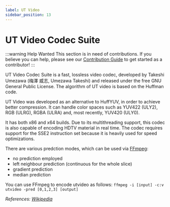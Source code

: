 ```yaml
---
label: UT Video
sidebar_position: 13
---
```


# UT Video Codec Suite

:::warning Help Wanted
This section is in need of contributions. If you believe you can help, please see our [Contribution Guide](../contribution-guide.md) to get started as a contributor!
:::

UT Video Codec Suite is a fast, lossless video codec, developed by Takeshi Umezawa (梅澤 威志, Umezawa Takeshi) and released under the free GNU General Public License. The algorithm of UT video is based on the Huffman code.

UT Video was developed as an alternative to HuffYUV, in order to achieve better compression. It can handle color spaces such as YUV422 (ULY2), RGB (ULRG), RGBA (ULRA) and, most recently, YUV420 (ULY0).

It has both x86 and x64 builds. Due to its multithreading support, this codec is also capable of encoding HDTV material in real time. The codec requires support for the SSE2 instruction set because it is heavily used for speed optimizations.

There are various predction modes, which can be used via [FFmpeg](../utilities/ffmpeg.md):
- no prediction employed
- left neighbour prediction (continuous for the whole slice)
- gradient prediction
- median prediction

You can use FFmpeg to encode utvideo as follows:
`ffmpeg -i [input] -c:v utvideo -pred [0,1,2,3] [output]`

*References: [Wikipedia](https://en.wikipedia.org/wiki/Ut_Video_Codec_Suite)*